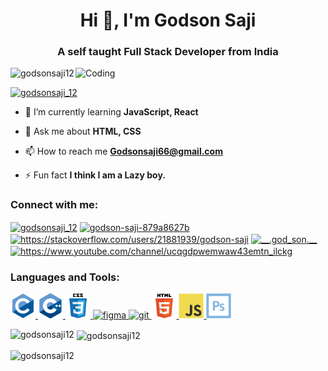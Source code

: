 
<h1 align="center">Hi 👋, I'm Godson Saji</h1>
<h3 align="center">A self taught Full Stack Developer from India</h3>
<img align="right" alt="Coding" width="400" src="https://media4.giphy.com/media/qgQUggAC3Pfv687qPC/giphy.gif">

<p align="left"> <img src="https://komarev.com/ghpvc/?username=godsonsaji12&label=Profile%20views&color=0e75b6&style=flat" alt="godsonsaji12" /> </p>

<p align="left"> <a href="https://twitter.com/godsonsaji_12" target="blank"><img src="https://img.shields.io/twitter/follow/godsonsaji_12?logo=twitter&style=for-the-badge" alt="godsonsaji_12" /></a> </p>

- 🌱 I’m currently learning **JavaScript, React**

- 💬 Ask me about **HTML, CSS**

- 📫 How to reach me **Godsonsaji66@gmail.com**

- ⚡ Fun fact **I think I am a Lazy boy.**

<h3 align="left">Connect with me:</h3>
<p align="left">
<a href="https://twitter.com/godsonsaji_12" target="blank"><img align="center" src="https://raw.githubusercontent.com/rahuldkjain/github-profile-readme-generator/master/src/images/icons/Social/twitter.svg" alt="godsonsaji_12" height="30" width="40" /></a>
<a href="https://linkedin.com/in/godson-saji-879a8627b" target="blank"><img align="center" src="https://raw.githubusercontent.com/rahuldkjain/github-profile-readme-generator/master/src/images/icons/Social/linked-in-alt.svg" alt="godson-saji-879a8627b" height="30" width="40" /></a>
<a href="https://stackoverflow.com/users/https://stackoverflow.com/users/21881939/godson-saji" target="blank"><img align="center" src="https://raw.githubusercontent.com/rahuldkjain/github-profile-readme-generator/master/src/images/icons/Social/stack-overflow.svg" alt="https://stackoverflow.com/users/21881939/godson-saji" height="30" width="40" /></a>
<a href="https://instagram.com/__.god_son.__" target="blank"><img align="center" src="https://raw.githubusercontent.com/rahuldkjain/github-profile-readme-generator/master/src/images/icons/Social/instagram.svg" alt="__.god_son.__" height="30" width="40" /></a>
<a href="https://www.youtube.com/c/https://www.youtube.com/channel/ucqgdpwemwaw43emtn_ilckg" target="blank"><img align="center" src="https://raw.githubusercontent.com/rahuldkjain/github-profile-readme-generator/master/src/images/icons/Social/youtube.svg" alt="https://www.youtube.com/channel/ucqgdpwemwaw43emtn_ilckg" height="30" width="40" /></a>
</p>

<h3 align="left">Languages and Tools:</h3>
<p align="left"> <a href="https://www.cprogramming.com/" target="_blank" rel="noreferrer"> <img src="https://raw.githubusercontent.com/devicons/devicon/master/icons/c/c-original.svg" alt="c" width="40" height="40"/> </a> <a href="https://www.w3schools.com/cpp/" target="_blank" rel="noreferrer"> <img src="https://raw.githubusercontent.com/devicons/devicon/master/icons/cplusplus/cplusplus-original.svg" alt="cplusplus" width="40" height="40"/> </a> <a href="https://www.w3schools.com/css/" target="_blank" rel="noreferrer"> <img src="https://raw.githubusercontent.com/devicons/devicon/master/icons/css3/css3-original-wordmark.svg" alt="css3" width="40" height="40"/> </a> <a href="https://www.figma.com/" target="_blank" rel="noreferrer"> <img src="https://www.vectorlogo.zone/logos/figma/figma-icon.svg" alt="figma" width="40" height="40"/> </a> <a href="https://git-scm.com/" target="_blank" rel="noreferrer"> <img src="https://www.vectorlogo.zone/logos/git-scm/git-scm-icon.svg" alt="git" width="40" height="40"/> </a> <a href="https://www.w3.org/html/" target="_blank" rel="noreferrer"> <img src="https://raw.githubusercontent.com/devicons/devicon/master/icons/html5/html5-original-wordmark.svg" alt="html5" width="40" height="40"/> </a> <a href="https://developer.mozilla.org/en-US/docs/Web/JavaScript" target="_blank" rel="noreferrer"> <img src="https://raw.githubusercontent.com/devicons/devicon/master/icons/javascript/javascript-original.svg" alt="javascript" width="40" height="40"/> </a> <a href="https://www.photoshop.com/en" target="_blank" rel="noreferrer"> <img src="https://raw.githubusercontent.com/devicons/devicon/master/icons/photoshop/photoshop-line.svg" alt="photoshop" width="40" height="40"/> </a> </p>

<p><img align="left" src="https://github-readme-stats.vercel.app/api/top-langs?username=godsonsaji12&show_icons=true&locale=en&layout=compact" alt="godsonsaji12" /></p>

<p>&nbsp;<img align="center" src="https://github-readme-stats.vercel.app/api?username=godsonsaji12&show_icons=true&locale=en" alt="godsonsaji12" /></p>

<p><img align="center" src="https://github-readme-streak-stats.herokuapp.com/?user=godsonsaji12&" alt="godsonsaji12" /></p>

